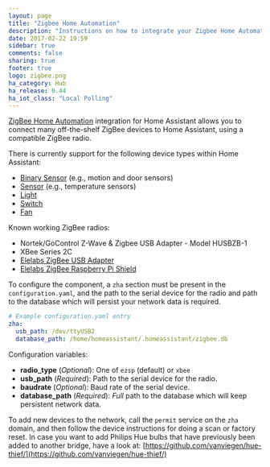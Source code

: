 ```yaml
---
layout: page
title: "Zigbee Home Automation"
description: "Instructions on how to integrate your Zigbee Home Automation within Home Assistant."
date: 2017-02-22 19:59
sidebar: true
comments: false
sharing: true
footer: true
logo: zigbee.png
ha_category: Hub
ha_release: 0.44
ha_iot_class: "Local Polling"
---
```


[ZigBee Home Automation](http://www.zigbee.org/zigbee-for-developers/applicationstandards/zigbeehomeautomation/)
integration for Home Assistant allows you to connect many off-the-shelf ZigBee devices to Home Assistant, using a compatible ZigBee radio.

There is currently support for the following device types within Home Assistant:

- [Binary Sensor](../binary_sensor.zha) (e.g., motion and door sensors)
- [Sensor](../sensor.zha) (e.g., temperature sensors)
- [Light](../light.zha)
- [Switch](../switch.zha)
- [Fan](../fan.zha)

Known working ZigBee radios:

- Nortek/GoControl Z-Wave & Zigbee USB Adapter - Model HUSBZB-1
- XBee Series 2C
- [Elelabs ZigBee USB Adapter](https://elelabs.com/products/elelabs_usb_adapter.html)
- [Elelabs ZigBee Raspberry Pi Shield](https://elelabs.com/products/elelabs_zigbee_shield.html)

To configure the component, a `zha` section must be present in the `configuration.yaml`,
and the path to the serial device for the radio and path to the database which will persist your network data is required.

```yaml
# Example configuration.yaml entry
zha:
  usb_path: /dev/ttyUSB2
  database_path: /home/homeassistant/.homeassistant/zigbee.db
```

Configuration variables:

 - **radio_type** (*Optional*): One of `ezsp` (default) or `xbee`
 - **usb_path** (*Required*): Path to the serial device for the radio.
 - **baudrate** (*Optional*): Baud rate of the serial device.
 - **database_path** (*Required*): _Full_ path to the database which will keep persistent network data.

To add new devices to the network, call the `permit` service on the `zha` domain, and then follow the device instructions for doing a scan or factory reset. In case you want to add Philips Hue bulbs that have previously been added to another bridge, have a look at: [https://github.com/vanviegen/hue-thief/](https://github.com/vanviegen/hue-thief/)

